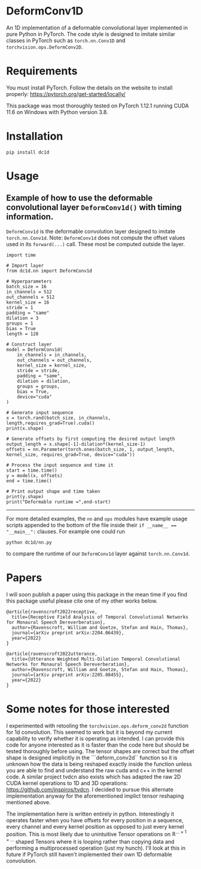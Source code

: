 # DeformConv1D
An 1D implementation of a deformable convolutional layer implemented in pure Python in PyTorch. The code style is designed to imitate similar classes in PyTorch such as ```torch.nn.Conv1D``` and ```torchvision.ops.DeformConv2D```.

# Requirements
You must install PyTorch. Follow the details on the website to install properly: https://pytorch.org/get-started/locally/

This package was most thoroughly tested on PyTorch 1.12.1 running CUDA 11.6 on Windows with Python version 3.8.

# Installation
```
pip install dc1d
```

# Usage
## Example of how to use the deformable convolutional layer ```DeformConv1d()``` with timing information.
```DeformConv1d``` is the deformable convolution layer designed to imitate ```torch.nn.Conv1d```.
Note: ```DeformConv1d``` does not compute the offset values used in its ```forward(...)``` call. These most be computed outside the layer.

```
import time

# Import layer
from dc1d.nn import DeformConv1d

# Hyperparameters
batch_size = 16
in_channels = 512
out_channels = 512
kernel_size = 16
stride = 1
padding = "same"
dilation = 3
groups = 1
bias = True
length = 128

# Construct layer
model = DeformConv1d(
    in_channels = in_channels,
    out_channels = out_channels,
    kernel_size = kernel_size,
    stride = stride,
    padding = "same",
    dilation = dilation,
    groups = groups,
    bias = True,
    device="cuda"
)

# Generate input sequence
x = torch.rand(batch_size, in_channels, length,requires_grad=True).cuda()
print(x.shape)

# Generate offsets by first computing the desired output length
output_length = x.shape[-1]-dilation*(kernel_size-1)
offsets = nn.Parameter(torch.ones(batch_size, 1, output_length, kernel_size, requires_grad=True, device="cuda"))

# Process the input sequence and time it
start = time.time()
y = model(x, offsets)
end = time.time()

# Print output shape and time taken
print(y.shape)
print("Deformable runtime =",end-start)
```
---
For more detailed examples, the ```nn``` and ```ops``` modules have example usage scripts appended to the bottom of the file inside their ```if __name__ == "__main__":``` clauses. For example one could run 
```
python dc1d/nn.py
```
to compare the runtime of our ```DeformConv1d``` layer against ```torch.nn.Conv1d```.

# Papers
I will soon publish a paper using this package in the mean time if you find this package useful please cite one of my other works below.
```
@article{ravenscroft2022receptive,
  title={Receptive Field Analysis of Temporal Convolutional Networks for Monaural Speech Dereverberation},
  author={Ravenscroft, William and Goetze, Stefan and Hain, Thomas},
  journal={arXiv preprint arXiv:2204.06439},
  year={2022}
}

@article{ravenscroft2022utterance,
  title={Utterance Weighted Multi-Dilation Temporal Convolutional Networks for Monaural Speech Dereverberation},
  author={Ravenscroft, William and Goetze, Stefan and Hain, Thomas},
  journal={arXiv preprint arXiv:2205.08455},
  year={2022}
}
```

# Some notes for those interested
I experimented with retooling the ```torchvision.ops.deform_conv2d``` function for 1d convolution. This seemed to work but it is beyond my current capability to verify whether it is operating as intended. I can provide this code for anyone interested as it is faster than the code here but should be tested thoroughly before using. The tensor shapes are correct but the offset shape is designed implicitly in the ```deform_conv2d`` function so it is unknown how the data is being reshaped exactly inside the function unless you are able to find and understand the raw cuda and c++ in the kernel code. A similar project tvdcn also exists which has adapted the raw 2D CUDA kernel operations to 1D and 3D operations: https://github.com/inspiros/tvdcn. I decided to pursue this alternate implementation anyway for the aforementioned implict tensor reshaping mentioned above.

The implementation here is written entirely in python. Interestingly it operates faster when you have offsets for every position in a sequence, every channel and every kernel position as opposed to just every kernel position. This is most likely due to unintuitive Tensor operations on $\mathbb{R}^{\ldots \times 1 \times \ldots}$ shaped Tensors where it is looping rather than copying data and performing a multiprocessed operation (just my hunch). I'll look at this in future if PyTorch still haven't implemented their own 1D deformable convolution.
